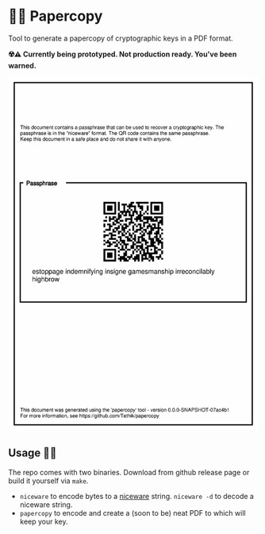 # 📜🔑 Papercopy

Tool to generate a papercopy of cryptographic keys in a PDF format.

**☢️⚠️ Currently being prototyped. Not production ready. You've been warned.**

![what the pdf looks like](paper-copy.svg)

## Usage 🧑‍💻

The repo comes with two binaries. Download from github release page or build it yourself via `make`.

* `niceware` to encode bytes to a [niceware](https://github.com/diracdeltas/niceware) string. `niceware -d` to decode a niceware string. 
* `papercopy` to encode and create a (soon to be) neat PDF to which will keep your key.

